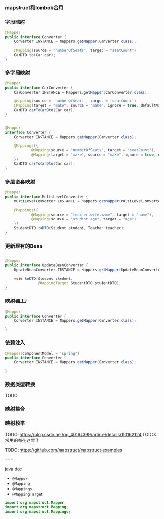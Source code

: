 

### mapstruct和lombok合用

### 字段映射

```java
@Mapper
public interface Converter {
    Converter INSTANCE = Mappers.getMapper(Converter.class);

    @Mapping(source = "numberOfSeats", target = "seatCount")
    CarDTO to(Car car);
}
```


### 多字段映射


```java
@Mapper
public interface CarConverter {
    CarConverter INSTANCE = Mappers.getMapper(CarConverter.class);

    @Mapping(source = "numberOfSeats", target = "seatCount")
    @Mapping(target = "make", source = "make", ignore = true, defaultValue = "asd")
    CarDTO carToCarDto(Car car);
}


@Mapper
interface Converter {
    Converter INSTANCE = Mappers.getMapper(Converter.class);

    @Mappings({
            @Mapping(source = "numberOfSeats", target = "seatCount"),
            @Mapping(target = "make", source = "make", ignore = true, defaultValue = "asd")
    })
    CarDTO carToCarDto(Car car);
}
```

### 多层嵌套映射

```java
@Mapper
public interface MultiLevelConverter {
    MultiLevelConverter INSTANCE = Mappers.getMapper(MultiLevelConverter.class);

    @Mappings({
            @Mapping(source = "teacher.wife.name", target = "name"),
            @Mapping(source = "student.age", target = "age")
    })
    StudentDTO toDTO(Student student, Teacher teacher);
}
```

### 更新现有的Bean

```java

@Mapper
public interface UpdateBeanConverter {
    UpdateBeanConverter INSTANCE = Mappers.getMapper(UpdateBeanConverter.class);

    void toDTO(Student student,
               @MappingTarget StudentDTO studentDTO);
}

```


### 映射器工厂


```java
@Mapper
public interface Converter {
    Converter INSTANCE = Mappers.getMapper(Converter.class);

}
```

### 依赖注入


```java
@Mapper(componentModel = "spring")
public interface Converter {
    Converter INSTANCE = Mappers.getMapper(Converter.class);

}
```

### 数据类型转换

TODO

### 映射集合

### 映射枚举


TODO: https://blog.csdn.net/qq_40194399/article/details/110162124
TODO: 常用的都在这里了


TODO: https://github.com/mapstruct/mapstruct-examples

===


[java doc](https://mapstruct.org/documentation/stable/api/)

* `@Mapper`
* `@Mapping`
* `@Mappings`
* `@MappingTarget`

```java
import org.mapstruct.Mapper;
import org.mapstruct.Mapping;
import org.mapstruct.Mappings;

```
